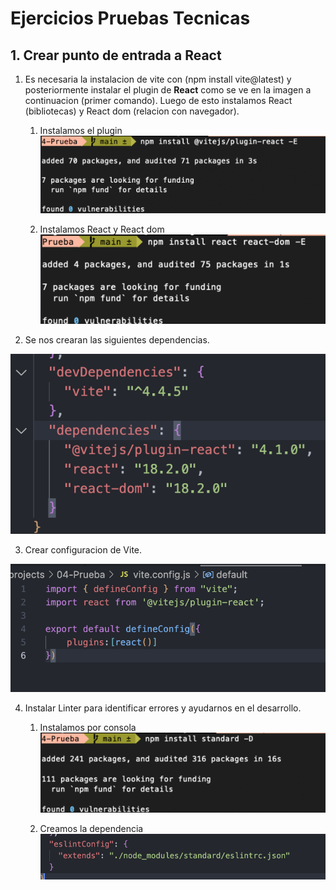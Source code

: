 # Ejercicios Pruebas Tecnicas


## 1. Crear punto de entrada a React

1. Es necesaria la instalacion de vite con (npm install vite@latest) y posteriormente instalar el plugin de __React__ como se ve en la imagen a continuacion (primer comando). Luego de esto instalamos React (bibliotecas) y React dom (relacion con navegador). 

    1. Instalamos el plugin
    ![Instalar plugin](./image/img0.png)

    2. Instalamos React y React dom
    ![Instalar React](./image/img1.png)
2. Se nos crearan las siguientes dependencias.

![Dependencias](./image/img2.png)

3. Crear configuracion de Vite.

![Vite](./image/img3.png)

4. Instalar Linter para identificar errores y ayudarnos en el desarrollo.

    1. Instalamos por consola
    ![Instalacion linter](./image/img4.png)

    2. Creamos la dependencia
    ![Dependencia](./image/img5.png)
    


